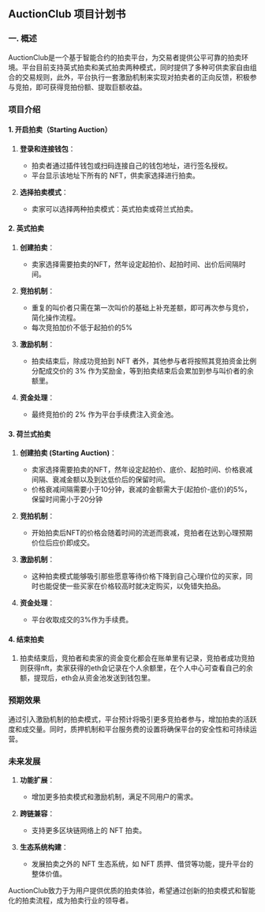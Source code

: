 ## AuctionClub 项目计划书

### 一. 概述

AuctionClub是一个基于智能合约的拍卖平台，为交易者提供公平可靠的拍卖环境。平台目前支持英式拍卖和美式拍卖两种模式，同时提供了多种可供卖家自由组合的交易规则，此外，平台执行一套激励机制来实现对拍卖者的正向反馈，积极参与竞拍，即可获得竞拍份额、提取巨额收益。
### 项目介绍
#### 1. 开启拍卖（Starting Auction）

1. **登录和连接钱包**：
   - 拍卖者通过插件钱包或扫码连接自己的钱包地址，进行签名授权。
   - 平台显示该地址下所有的 NFT，供卖家选择进行拍卖。

2. **选择拍卖模式**：
   - 卖家可以选择两种拍卖模式：英式拍卖或荷兰式拍卖。

#### 2. 英式拍卖

1. **创建拍卖**：
   - 卖家选择需要拍卖的NFT，然年设定起拍价、起拍时间、出价后间隔时间。
     
2. **竞拍机制**：
   - 重复的叫价者只需在第一次叫价的基础上补充差额，即可再次参与竞价，简化操作流程。
   - 每次竞拍加价不低于起拍价的5%

3. **激励机制**：
   - 拍卖结束后，除成功竞拍到 NFT 者外，其他参与者将按照其竞拍资金比例分配成交价的 3% 作为奖励金，等到拍卖结束后会累加到参与叫价者的余额里。

4. **资金处理**：
   - 最终竞拍价的 2% 作为平台手续费注入资金池。

#### 3. 荷兰式拍卖

1. **创建拍卖 (Starting Auction)**：
   - 卖家选择需要拍卖的NFT，然年设定起拍价、底价、起拍时间、价格衰减间隔、衰减金额以及到达低价后的保留时间。
   - 价格衰减间隔需要小于10分钟，衰减的金额需大于(起拍价-底价)的5%，保留时间需小于20分钟
2. **竞拍机制**：
   - 开始拍卖后NFT的价格会随着时间的流逝而衰减，竞拍者在达到心理预期价位后应价即成交。

3. **激励机制**：
    - 这种拍卖模式能够吸引那些愿意等待价格下降到自己心理价位的买家，同时也能促使一些买家在价格较高时就决定购买，以免错失拍品。
      
4. **资金处理**：
   - 平台收取成交的3%作为手续费。

#### 4. 结束拍卖

1. 拍卖结束后，竞拍者和卖家的资金变化都会在账单里有记录，竞拍者成功竞拍则获得nft，卖家获得的eth会记录在个人余额里，在个人中心可查看自己的余额，提现后，eth会从资金池发送到钱包里。

   
### 预期效果

通过引入激励机制的拍卖模式，平台预计将吸引更多竞拍者参与，增加拍卖的活跃度和成交量。同时，质押机制和平台服务费的设置将确保平台的安全性和可持续运营。

### 未来发展

1. **功能扩展**：
   - 增加更多拍卖模式和激励机制，满足不同用户的需求。
   
2. **跨链兼容**：
   - 支持更多区块链网络上的 NFT 拍卖。

3. **生态系统构建**：
   - 发展拍卖之外的 NFT 生态系统，如 NFT 质押、借贷等功能，提升平台的整体价值。

AuctionClub致力于为用户提供优质的拍卖体验，希望通过创新的拍卖模式和智能化的拍卖流程，成为拍卖行业的领导者。
